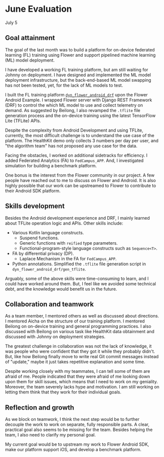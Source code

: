 # June Evaluation

July 5

## Goal attainment

The goal of the last month was to build a platform for on-device federated
learning (FL) training using Flower and support pipelined machine learning (ML)
model deployment.

I have developed a working FL training platform,
but am still waiting for Johnny on deployment.
I have designed and implemented the ML model deployment infrastructure,
but the back-end-based ML model swapping has not been tested, yet,
for the lack of ML models to test.

I built the FL training platform [`dyn_flower_android_drf`][dyn_flower_android_drf]
upon the Flower Android Example.
I wrapped Flower server with Django REST Framework (DRF) to control the
which ML model to use and collect telemetry on demand.
As suggested by Beilong, I also revamped the `.tflite` file generation process
and the on-device training using the latest TensorFlow Lite (TFLite) APIs.

Despite the complexity from Android Development and using TFLite, currently,
the most difficult challenge is to understand the use case of the platform.
The HealthKit demo only collects 3 numbers per day per user,
and "the algorithm team" has not proposed any use case for the data.

Facing the obstacles, I worked on additional sidetracks for efficiency.
I added Federated Analytics (FA) to `FedCampus_APP`.
And, I investigated simulation for building a benchmark platform.

One bonus is the interest from the Flower community in our project.
A few people have reached out to me to discuss on Flower and Android.
It is also highly possible that our work can be upstreamed to Flower to
contribute to their Android SDK platform.

## Skills development

Besides the Android development experience and DRF, I mainly learned about
TFLite operation logic and APIs.
Other skills include:

- Various Kotlin language constructs.
    - Suspend functions.
    - Generic functions with `reified` type parameters.
    - Functional-program-style language constructs such as `Sequence<T>`.
- FA by differential privacy (DP).
    - Laplace Mechanism in the FA for `FedCampus_APP`.
- Python annotations.
    Simplified the `.tflite` file generation script in
    `dyn_flower_android_drf/gen_tflite`.

Arguably, some of the above skills were time-consuming to learn,
and I could have worked around them.
But, I feel like we avoided some technical debt,
and the knowledge would benefit us in the future.

## Collaboration and teamwork

As a team member, I mentored others as well as discussed about directions.
I mentored Aicha on the structure of our training platform.
I mentored Beilong on on-device training and general programming practices.
I also discussed with Beilong on various task like HealthKit data obtainment
and discussed with Johnny on deployment strategies.

The greatest challenge in collaboration was not the lack of knowledge,
it was people who were confident that they got it while they probably didn't.
But, like how Beilong finally move to write real Git commit messages instead
of "update," maybe it just takes repetitive explanation and some time.

Despite working closely with my teammates, I can tell some of them are afraid
of me.
People indicated that they were afraid of me looking down upon them for skill
issues,
which means that I need to work on my geniality.
Moreover, the team severely lacks hype and motivation.
I am still working on letting them think that they work for their individual
goals.

## Reflection and growth

As we block on teamwork, I think the next step would be to further decouple the
work to work on separate, fully responsible parts.
A clear, practical goal also seems to be missing for the team.
Besides helping the team, I also need to clarify my personal goal.

My current goal would be to upstream my work to Flower Android SDK,
make our platform support iOS, and develop a benchmark platform.

[dyn_flower_android_drf]: https://github.com/FedCampus/dyn_flower_android_drf
